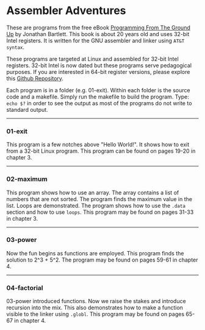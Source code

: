 # Assembler Adventures

These are programs from the free eBook
[Programming From The Ground Up](https://download-mirror.savannah.gnu.org/releases/pgubook/ProgrammingGroundUp-1-0-booksize.pdf)
by Jonathan Bartlett. This book is about 20 years old and uses 32-bit Intel registers. It is 
written for the GNU assembler and linker using `AT&T syntax`.

These programs are targeted at Linux and assembled for 32-bit Intel registers. 32-bit Intel is now dated but these programs serve pedagogical purposes. If you are interested in 64-bit register versions, please explore this [Github Repository](https://github.com/swseverance/programming-from-the-ground-up).

Each program is in a folder (e.g. 01-exit). Within each folder is the source code and a makefile. Simply run the makefile to build the program. 
Type: `echo $?` in order to see the output as most of the programs do not write to standard output.

***
### 01-exit

This program is a few notches above "Hello World!". It shows how to exit from a 32-bit Linux 
program. This program can be found on pages 19-20 in chapter 3.

***
### 02-maximum

This program shows how to use an array. The array contains a list of numbers that are not sorted.
The program finds the maximum value in the list. Loops are demonstrated. The program shows how to use the `.data` section and how to use `loops`. This program may be found on pages 31-33 in chapter 3.

***
### 03-power

Now the fun begins as functions are employed. This program finds the solution to 2^3 + 5^2. The program may be found on pages 59-61 in chapter 4.

***
### 04-factorial

03-power introduced functions. Now we raise the stakes and introduce recursion into the mix.
This also demonstrates how to make a function visible to the linker using `.globl`. This program may
be found on pages 65-67 in chapter 4.
